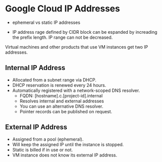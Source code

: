 # Google Cloud IP Addresses

* ephemeral vs static IP addresses

* IP address rage defined by CIDR block can be espanded by increading the prefix length. IP range can not be decreased.

Virtual machines and other products that use VM instances get two IP addresses.

## Internal IP Address

* Allocated from a subnet range via DHCP.
* DHCP reservation is renewed every 24 hours.
* Automatically registered with a network-scoped DNS resolver.
  * FQDN: [hostname].c.[project-id].internal
  * Resolves internal and external addresses
  * You can use an alternative DNS resolver.
  * Pointer records can be published on request.

## External IP Address

* Assigned from a pool (ephemeral).
* Will keep the assigned IP until the instance is stopped.
* Static is billed if in use or not.
* VM instance does not know its external IP address.
